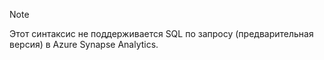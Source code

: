 > [!NOTE]
> Этот синтаксис не поддерживается SQL по запросу (предварительная версия) в Azure Synapse Analytics.
